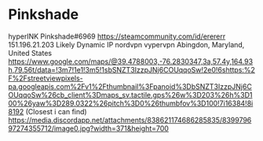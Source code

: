 # Pinkshade
hyperІNK
Pinkshade#6969
https://steamcommunity.com/id/erererr
151.196.21.203 Likely Dynamic IP
nordvpn vypervpn
	Abingdon, Maryland, United States
  https://www.google.com/maps/@39.4788003,-76.2830347,3a,57.4y,164.93h,79.56t/data=!3m7!1e1!3m5!1sbSNZT3IzzpJNj6COUqqoSw!2e0!6shttps:%2F%2Fstreetviewpixels-pa.googleapis.com%2Fv1%2Fthumbnail%3Fpanoid%3DbSNZT3IzzpJNj6COUqqoSw%26cb_client%3Dmaps_sv.tactile.gps%26w%3D203%26h%3D100%26yaw%3D289.0322%26pitch%3D0%26thumbfov%3D100!7i16384!8i8192 (Closest i can find)
  https://media.discordapp.net/attachments/838621174686285835/839979697274355712/image0.jpg?width=371&height=700
  
